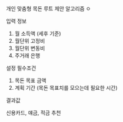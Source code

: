 


개인 맞춤형 목돈 루트 제안 알고리즘 ㅇ



입력 정보
1. 월 소득액 (세후 기준)
2. 월단위 고정비
3. 월단위 변동비
4. 주거래 은행



설정 필수조건
1. 목돈 목표 금액
2. 계획 기간 (목돈 목표치를 모으는데 필요한 시간)



결과값

신용카드, 얘금, 적금 추천 

